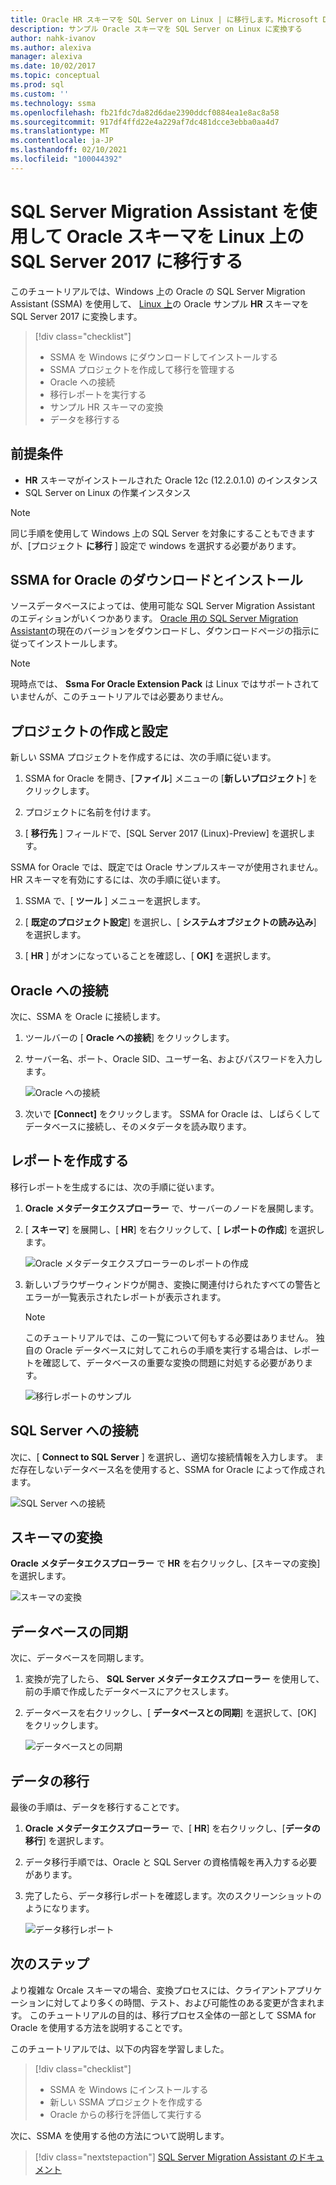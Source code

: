 ```yaml
---
title: Oracle HR スキーマを SQL Server on Linux | に移行します。Microsoft Docs
description: サンプル Oracle スキーマを SQL Server on Linux に変換する
author: nahk-ivanov
ms.author: alexiva
manager: alexiva
ms.date: 10/02/2017
ms.topic: conceptual
ms.prod: sql
ms.custom: ''
ms.technology: ssma
ms.openlocfilehash: fb21fdc7da82d6dae2390ddcf0884ea1e8ac8a58
ms.sourcegitcommit: 917df4ffd22e4a229af7dc481dcce3ebba0aa4d7
ms.translationtype: MT
ms.contentlocale: ja-JP
ms.lasthandoff: 02/10/2021
ms.locfileid: "100044392"
---
```

# <a name="migrate-an-oracle-schema-to-sql-server-2017-on-linux-with-the-sql-server-migration-assistant"></a>SQL Server Migration Assistant を使用して Oracle スキーマを Linux 上の SQL Server 2017 に移行する

このチュートリアルでは、Windows 上の Oracle の SQL Server Migration Assistant (SSMA) を使用して、 [Linux 上](../../linux/sql-server-linux-overview.md)の Oracle サンプル **HR** スキーマを SQL Server 2017 に変換します。

> [!div class="checklist"]
> * SSMA を Windows にダウンロードしてインストールする
> * SSMA プロジェクトを作成して移行を管理する
> * Oracle への接続
> * 移行レポートを実行する
> * サンプル HR スキーマの変換
> * データを移行する

## <a name="prerequisites"></a>前提条件

- **HR** スキーマがインストールされた Oracle 12c (12.2.0.1.0) のインスタンス
- SQL Server on Linux の作業インスタンス

> [!NOTE]
> 同じ手順を使用して Windows 上の SQL Server を対象にすることもできますが、[プロジェクト **に移行** ] 設定で windows を選択する必要があります。

## <a name="download-and-install-ssma-for-oracle"></a>SSMA for Oracle のダウンロードとインストール

ソースデータベースによっては、使用可能な SQL Server Migration Assistant のエディションがいくつかあります。  [Oracle 用の SQL Server Migration Assistant](https://aka.ms/ssmafororacle)の現在のバージョンをダウンロードし、ダウンロードページの指示に従ってインストールします。

> [!NOTE]
> 現時点では、 **Ssma For Oracle Extension Pack** は Linux ではサポートされていませんが、このチュートリアルでは必要ありません。

## <a name="create-and-set-up-project"></a>プロジェクトの作成と設定

新しい SSMA プロジェクトを作成するには、次の手順に従います。

1. SSMA for Oracle を開き、[**ファイル**] メニューの [**新しいプロジェクト**] をクリックします。

1. プロジェクトに名前を付けます。

1. [ **移行先** ] フィールドで、[SQL Server 2017 (Linux)-Preview] を選択します。

SSMA for Oracle では、既定では Oracle サンプルスキーマが使用されません。 HR スキーマを有効にするには、次の手順に従います。

1. SSMA で、[ **ツール** ] メニューを選択します。

1. [ **既定のプロジェクト設定**] を選択し、[ **システムオブジェクトの読み込み**] を選択します。

1. [ **HR** ] がオンになっていることを確認し、[ **OK]** を選択します。

## <a name="connect-to-oracle"></a>Oracle への接続

次に、SSMA を Oracle に接続します。

1. ツールバーの [ **Oracle への接続**] をクリックします。

1. サーバー名、ポート、Oracle SID、ユーザー名、およびパスワードを入力します。

   ![Oracle への接続](./media/sql-server-linux-convert-from-oracle/ConnectToOracle.png)

1. 次いで **[Connect]** をクリックします。 SSMA for Oracle は、しばらくしてデータベースに接続し、そのメタデータを読み取ります。

## <a name="create-a-report"></a>レポートを作成する

移行レポートを生成するには、次の手順に従います。

1. **Oracle メタデータエクスプローラー** で、サーバーのノードを展開します。

1. [ **スキーマ**] を展開し、[ **HR**] を右クリックして、[ **レポートの作成**] を選択します。

   ![Oracle メタデータエクスプローラーのレポートの作成](./media/sql-server-linux-convert-from-oracle/CreateReport.png)

1. 新しいブラウザーウィンドウが開き、変換に関連付けられたすべての警告とエラーが一覧表示されたレポートが表示されます。

   > [!NOTE]
   > このチュートリアルでは、この一覧について何もする必要はありません。 独自の Oracle データベースに対してこれらの手順を実行する場合は、レポートを確認して、データベースの重要な変換の問題に対処する必要があります。

   ![移行レポートのサンプル](./media/sql-server-linux-convert-from-oracle/SSMAReport.png)

## <a name="connect-to-sql-server"></a>SQL Server への接続

次に、[ **Connect to SQL Server** ] を選択し、適切な接続情報を入力します。  まだ存在しないデータベース名を使用すると、SSMA for Oracle によって作成されます。

![SQL Server への接続](./media/sql-server-linux-convert-from-oracle/ConnectToSQLServer.png)

## <a name="convert-schema"></a>スキーマの変換

**Oracle メタデータエクスプローラー** で **HR** を右クリックし、[スキーマの変換] を選択します。

![スキーマの変換](./media/sql-server-linux-convert-from-oracle/ConvertSchema.png)

## <a name="synchronize-database"></a>データベースの同期

次に、データベースを同期します。

1. 変換が完了したら、 **SQL Server メタデータエクスプローラー** を使用して、前の手順で作成したデータベースにアクセスします。

1. データベースを右クリックし、[ **データベースとの同期**] を選択して、[OK] をクリックします。

   ![データベースとの同期](./media/sql-server-linux-convert-from-oracle/SynchronizeWithDatabase.png)

## <a name="migrate-data"></a>データの移行

最後の手順は、データを移行することです。

1. **Oracle メタデータエクスプローラー** で、[ **HR**] を右クリックし、[**データの移行**] を選択します。

1. データ移行手順では、Oracle と SQL Server の資格情報を再入力する必要があります。

1. 完了したら、データ移行レポートを確認します。次のスクリーンショットのようになります。

   ![データ移行レポート](./media/sql-server-linux-convert-from-oracle/DataMigrationReport.png)

## <a name="next-steps"></a>次のステップ

より複雑な Orcale スキーマの場合、変換プロセスには、クライアントアプリケーションに対してより多くの時間、テスト、および可能性のある変更が含まれます。 このチュートリアルの目的は、移行プロセス全体の一部として SSMA for Oracle を使用する方法を説明することです。

このチュートリアルでは、以下の内容を学習しました。
> [!div class="checklist"]
> * SSMA を Windows にインストールする
> * 新しい SSMA プロジェクトを作成する
> * Oracle からの移行を評価して実行する

次に、SSMA を使用する他の方法について説明します。

> [!div class="nextstepaction"]
>[SQL Server Migration Assistant のドキュメント](../sql-server-migration-assistant.md)
